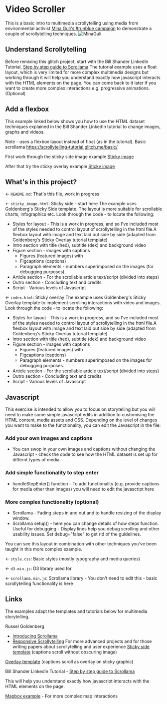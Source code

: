 # Video Scroller

This is a basic intro to multimedia scrollytelling using media from environmental activist [Mina Guli's #runblue campaign](https://twitter.com/minaguli) to demonstrate a couple of scrollytelling techniques.
![MinaGuli](https://pbs.twimg.com/profile_banners/111631792/1659954268/1080x360)

## Understand Scrollytelling

Before remixing this glitch project, start with the Bill Shander LinkedIn Tutorial, [Step by step guide to Scrollama](https://www.linkedin.com/learning/scrollytelling-creating-a-one-page-web-experience)
The tutorial example uses a float layout, which is very limited for more complex multimedia designs but working through it will help you understand exactly how javascript interacts with the HTML elements on the page. 
You can come back to it later if you want to create more complex interactions e.g. progressive animations. (Optional)
 
## Add a flexbox
This example linked below shows you how to use the HTML dataset techniques explained in the Bill Shander LinkedIn tutorial to change images, graphs and videos.

Note - uses a flexbox layout instead of float (as in the tutorial).
Basic scrollama
https://scrollytelling-tutorial.glitch.me/basic/


First work through the sticky side image example
[Sticky image](https://video-scroller.glitch.me/sticky_image.html)

After that try the sticky overlay example
[Sticky image](https://video-scroller.glitch.me/index.html)


## What's in this project?

← `README.md`: That's this file, work in progress

← `sticky_image.html`: Sticky side - start here
The example uses Goldenberg's Sticky Side template. The layout is more suitable for scrollable charts, infographics etc.
Look through the code - to locate the following:
- Styles for layout - This is a work in progress, and so I've included most of the styles needed to control layout of scrollytelling in the html file.A flexbox layout with image and text laid out side by side (adapted from Goldenberg's Sticky Overlay tutorial template)
- Intro section with title (hed), subtitle (dek) and background video
- Figure section - images with captions
  - Figures (featured images) with 
  - Figcaptions (captions) 
  - Paragraph elements - numbers superimposed on the images (for debugging purposes). 
- Article section - For the scrollable article text/script (divided into steps)
- Outro section - Concluding text and credits
- Script - Various levels of Javascript

← `index.html`: Sticky overlay
The example uses Goldenberg's Sticky Overlay template to implement scrolling interactions with video and images.
Look through the code - to locate the following:
- Styles for layout - This is a work in progress, and so I've included most of the styles needed to control layout of scrollytelling in the html file.A flexbox layout with image and text laid out side by side (adapted from Goldenberg's Sticky Overlay tutorial template)
- Intro section with title (hed), subtitle (dek) and background video
- Figure section - images with captions
  - Figures (featured images) with 
  - Figcaptions (captions) 
  - Paragraph elements - numbers superimposed on the images for debugging purposes. 
- Article section - For the scrollable article text/script (divided into steps)
- Outro section - Concluding text and credits
- Script - Various levels of Javascript

## Javascript
This exercise is intended to allow you to focus on storytelling but you will need to make some simple javascript edits in addition to customising the HTML content, media assets and CSS. 
Depending on the level of changes you want to make to the functionality, you can edit the Javascript in the file:
### Add your own images and captions 
- You can swop in your own images and captions without changing the Javascript - check the code to see how the HTML dataset is set up for differnt types of media.
### Add simple functionality to step enter
- handleStepEnter() function - To add functionality (e.g. provide captions for media other than images) you will need to edit the javascript here 
### More complex functionality (optional)
- Scrollama - Fading steps in and out and to handle resizing of the display window.
- Scrollama setup() - here you can change details of how steps function. 
Useful for debugging - Display lines help you debug scrolling and other usability issues. Set debug="false" to get rid of the guidelines.

You can see this layout in combination with other techniques you've been taught in this more complex example.

← `style.css`: Basic styles (mostly typography and media queries)

← `d3.min.js`: D3 library used for  

← `scrollama.min.js`: Scrollama library - You don't need to edit this - basic scrollytelling functionality is here

## Links

The examples adapt the templates and tutorials below for multimedia storytelling.

Russel Goldenberg 
- [Introducing Scrollama](https://pudding.cool/process/introducing-scrollama/) 
- [Responsive Scrollytelling](https://pudding.cool/process/responsive-scrollytelling/)
 For more advanced projects and for those writing papers about scrollytelling and user experience 
[Sticky side template](https://russellgoldenberg.github.io/scrollama/sticky-side/) (captions scroll without obscuring image)

[Overlay template](https://russellgoldenberg.github.io/scrollama/sticky-overlay/) (captions scroll as overlay on sticky graphic)

Bill Shander LinkedIn Tutorial - [Step by step guide to Scrollama](https://www.linkedin.com/learning/scrollytelling-creating-a-one-page-web-experience)

This will help you understand exactly how javascript interacts with the HTML elements on the page.

[Mapbox example](https://glitch.com/~stellenbosch-heritage-tree-storymap) - For more complex map interactions